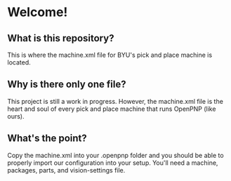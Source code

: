 # Welcome!
## What is this repository?
This is where the machine.xml file for BYU's pick and place machine is located.
## Why is there only one file?
This project is still a work in progress. However, the machine.xml file is the heart and soul of every pick and place machine that runs OpenPNP (like ours).
## What's the point?
Copy the machine.xml into your .openpnp folder and you should be able to properly import our configuration into your setup.
You'll need a machine, packages, parts, and vision-settings file.
